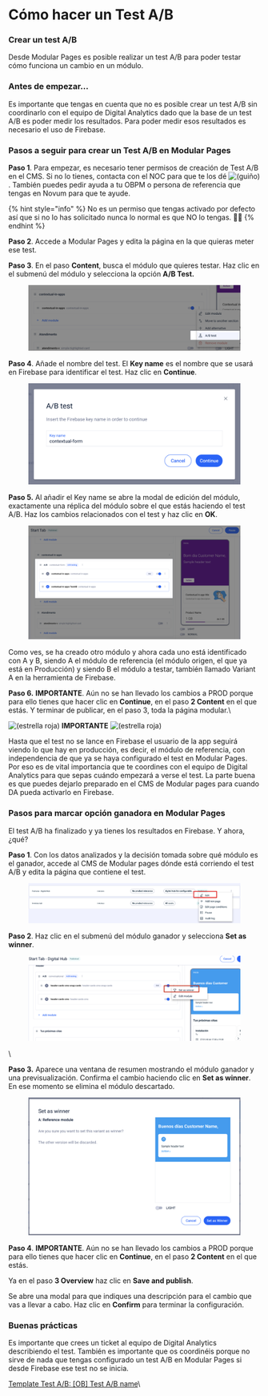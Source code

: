 # Cómo hacer un Test A/B

### Crear un test A/B

Desde Modular Pages es posible realizar un test A/B para poder testar cómo funciona un cambio en un módulo.

### Antes de empezar...

Es importante que tengas en cuenta que no es posible crear un test A/B sin coordinarlo con el equipo de Digital Analytics dado que la base de un test A/B es poder medir los resultados. Para poder medir esos resultados es necesario el uso de Firebase.

### Pasos a seguir para crear un Test A/B en Modular Pages

**Paso 1**. Para empezar, es necesario tener permisos de creación de Test A/B en el CMS. Si no lo tienes, contacta con el NOC para que te los dé <img src="https://confluence.tid.es/s/24eubp/9012/15522zw/_/images/icons/emoticons/wink.svg" alt="(guiño)" data-size="original">. También puedes pedir ayuda a tu OBPM o persona de referencia que tengas en Novum para que te ayude.

{% hint style="info" %}
No es un permiso que tengas activado por defecto así que si no lo has solicitado nunca lo normal es que NO lo tengas. 🙋🏾
{% endhint %}

**Paso 2**. Accede a Modular Pages y edita la página en la que quieras meter ese test.

**Paso 3**. En el paso **Content**, busca el módulo que quieres testar. Haz clic en el submenú del módulo y selecciona la opción **A/B Test.**

<figure><img src=".gitbook/assets/iniciarABTest.png" alt=""><figcaption></figcaption></figure>

**Paso 4**. Añade el nombre del test. El **Key name** es el nombre que se usará en Firebase para identificar el test. Haz clic en **Continue**.

<figure><img src=".gitbook/assets/FirebaseKey.png" alt=""><figcaption></figcaption></figure>

**Paso 5.** Al añadir el Key name se abre la modal de edición del módulo, exactamente una réplica del módulo sobre el que estás haciendo el test A/B. Haz los cambios relacionados con el test y haz clic en **OK**.

<figure><img src=".gitbook/assets/A_BTestCreado.png" alt=""><figcaption></figcaption></figure>

Como ves, se ha creado otro módulo y ahora cada uno está identificado con A y B, siendo A el módulo de referencia (el módulo origen, el que ya está en Producción) y siendo B el módulo a testar, también llamado Variant A en la herramienta de Firebase.

**Paso 6.** **IMPORTANTE**. Aún no se han llevado los cambios a PROD porque para ello tienes que hacer clic en **Continue**, en el paso **2 Content** en el que estás. Y terminar de publicar, en el paso 3, toda la página modular.\


![(estrella roja)](https://confluence.tid.es/s/24eubp/9012/15522zw/\_/images/icons/emoticons/star\_red.svg) **IMPORTANTE** ![(estrella roja)](https://confluence.tid.es/s/24eubp/9012/15522zw/\_/images/icons/emoticons/star\_red.svg)&#x20;

Hasta que el test no se lance en Firebase el usuario de la app seguirá viendo lo que hay en producción, es decir, el módulo de referencia, con independencia de que ya se haya configurado el test en Modular Pages. Por eso es de vital importancia que te coordines con el equipo de Digital Analytics para que sepas cuándo empezará a verse el test. La parte buena es que puedes dejarlo preparado en el CMS de Modular pages para cuando DA pueda activarlo en Firebase.

### Pasos para marcar opción ganadora en Modular Pages

El test A/B ha finalizado y ya tienes los resultados en Firebase. Y ahora, ¿qué?

**Paso 1**. Con los datos analizados y la decisión tomada sobre qué módulo es el ganador, accede al CMS de Modular pages dónde está corriendo el test A/B y edita la página que contiene el test.

<figure><img src=".gitbook/assets/image (9).png" alt=""><figcaption></figcaption></figure>

**Paso 2**. Haz clic en el submenú del módulo ganador y selecciona **Set as winner**.

<figure><img src=".gitbook/assets/image (10).png" alt=""><figcaption></figcaption></figure>

\


**Paso 3.** Aparece una ventana de resumen mostrando el módulo ganador y una previsualización. Confirma el cambio haciendo clic en **Set as winner**. En ese momento se elimina el módulo descartado.

<figure><img src=".gitbook/assets/image (11).png" alt=""><figcaption></figcaption></figure>

**Paso 4**. **IMPORTANTE**. Aún no se han llevado los cambios a PROD porque para ello tienes que hacer clic en **Continue**, en el paso **2 Content** en el que estás.&#x20;

Ya en el paso **3 Overview** haz clic en **Save and publish**.&#x20;

Se abre una modal para que indiques una descripción para el cambio que vas a llevar a cabo. Haz clic en **Confirm** para terminar la configuración.

### Buenas prácticas

Es importante que crees un ticket al equipo de Digital Analytics describiendo el test. También es importante que os coordinéis porque no sirve de nada que tengas configurado un test A/B en Modular Pages si desde Firebase ese test no se inicia.

[Template Test A/B: \[OB\] Test A/B name](https://confluence.tid.es/pages/viewpage.action?pageId=141016807)\
